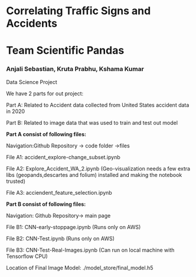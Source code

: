 # Correlating Traffic Signs and Accidents 
# Team Scientific Pandas
### Anjali Sebastian, Kruta Prabhu, Kshama Kumar
Data Science Project




We have 2 parts for out project:


Part A: Related to Accident data collected from United States accident data in 2020


Part B: Related to image data that was used to train and test out model




**Part A consist of following files:**


Navigation:Github Repository -> code folder ->files


File A1: accident_explore-change_subset.ipynb


File A2: Explore_Accident_WA_2.ipynb
(Geo-visualization needs a few extra libs (geopands,descartes and folium) installed and making the notebook trusted)


File A3: acciendent_feature_selection.ipynb





**Part B consist of following files:**


Navigation: Github Repository-> main page


File B1: CNN-early-stoppage.ipynb
(Runs only on AWS)

File B2: CNN-Test.ipynb
(Runs only on AWS)

File B3: CNN-Test-Real-Images.ipynb
(Can run on local machine with Tensorflow CPU)

Location of Final Image Model: ./model_store/final_model.h5








